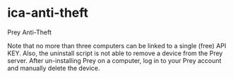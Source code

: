 # ica-anti-theft
Prey Anti-Theft

Note that no more than three computers can be linked to a single (free) API KEY.
Also, the uninstall script is not able to remove a device from the Prey server.
After un-installing Prey on a computer, log in to your Prey account and manually delete the device.

